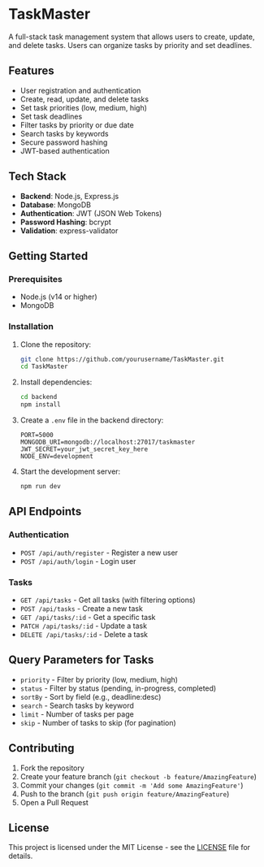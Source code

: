 # TaskMaster

A full-stack task management system that allows users to create, update, and delete tasks. Users can organize tasks by priority and set deadlines.

## Features

- User registration and authentication
- Create, read, update, and delete tasks
- Set task priorities (low, medium, high)
- Set task deadlines
- Filter tasks by priority or due date
- Search tasks by keywords
- Secure password hashing
- JWT-based authentication

## Tech Stack

- **Backend**: Node.js, Express.js
- **Database**: MongoDB
- **Authentication**: JWT (JSON Web Tokens)
- **Password Hashing**: bcrypt
- **Validation**: express-validator

## Getting Started

### Prerequisites

- Node.js (v14 or higher)
- MongoDB

### Installation

1. Clone the repository:
   ```bash
   git clone https://github.com/yourusername/TaskMaster.git
   cd TaskMaster
   ```

2. Install dependencies:
   ```bash
   cd backend
   npm install
   ```

3. Create a `.env` file in the backend directory:
   ```
   PORT=5000
   MONGODB_URI=mongodb://localhost:27017/taskmaster
   JWT_SECRET=your_jwt_secret_key_here
   NODE_ENV=development
   ```

4. Start the development server:
   ```bash
   npm run dev
   ```

## API Endpoints

### Authentication

- `POST /api/auth/register` - Register a new user
- `POST /api/auth/login` - Login user

### Tasks

- `GET /api/tasks` - Get all tasks (with filtering options)
- `POST /api/tasks` - Create a new task
- `GET /api/tasks/:id` - Get a specific task
- `PATCH /api/tasks/:id` - Update a task
- `DELETE /api/tasks/:id` - Delete a task

## Query Parameters for Tasks

- `priority` - Filter by priority (low, medium, high)
- `status` - Filter by status (pending, in-progress, completed)
- `sortBy` - Sort by field (e.g., deadline:desc)
- `search` - Search tasks by keyword
- `limit` - Number of tasks per page
- `skip` - Number of tasks to skip (for pagination)

## Contributing

1. Fork the repository
2. Create your feature branch (`git checkout -b feature/AmazingFeature`)
3. Commit your changes (`git commit -m 'Add some AmazingFeature'`)
4. Push to the branch (`git push origin feature/AmazingFeature`)
5. Open a Pull Request

## License

This project is licensed under the MIT License - see the [LICENSE](LICENSE) file for details.
